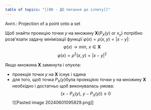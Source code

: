 ```yaml
---
table of topics: "[[00 - ДО питання до іспиту]]"
---
```

Англ.: Projection of a point onto a  set

Щоб знайти проекцію точки $y$ на множину $\pmb{X}$($P_{X}(y)$ or $x_{y}$) потрібно розв'язати задачу мінімізації функції $\varphi(x) = \rho(x,y)=\left| x - y \right|$: 
$$
 \varphi(x) \to min,\ x \in \pmb{X}
$$
$$
 \varphi(x) = \rho^2(x,y) = \left| x-y \right|^2 
$$


Якщо множина $\pmb{X}$ замкнута і опукла:
- проекція точки $y$ на $\pmb{X}$ існує і єдина
- для того, щоб точка $P_{X}(y)$була проекцією точки у на множину $\pmb{Х}$ необхідно і достатньо щоб виконувалась умова: 
$$
(x - P_{X}(y),\ y-P_{X}(y)) \leq 0
$$
![[Pasted image 20240601095829.png]]

